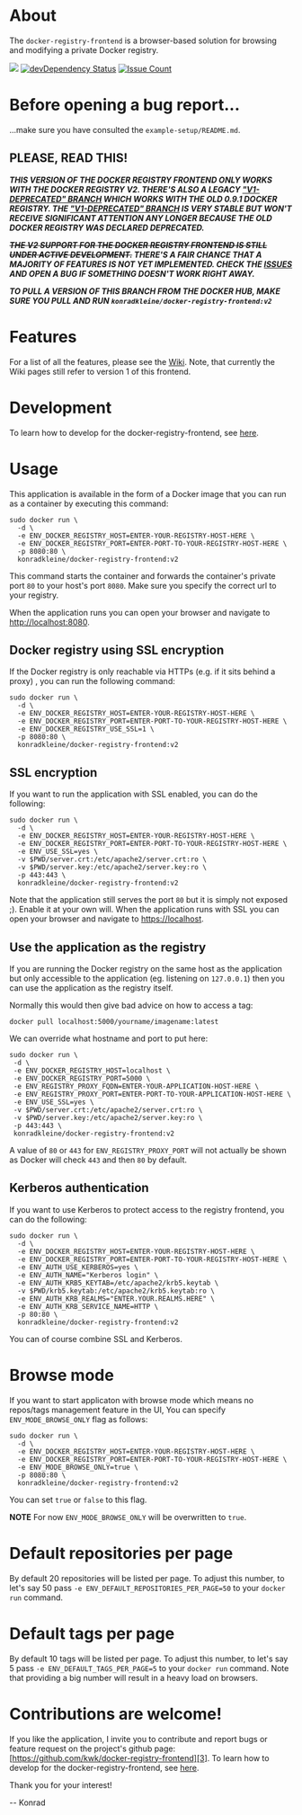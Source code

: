 # About

The `docker-registry-frontend` is a browser-based solution for browsing and modifying a private Docker registry.

[![](https://badge.imagelayers.io/konradkleine/docker-registry-frontend:v2.svg)](https://imagelayers.io/?images=konradkleine/docker-registry-frontend:v2 'Get your own badge on imagelayers.io')
[![devDependency Status](https://david-dm.org/kwk/docker-registry-frontend/dev-status.svg?style=flat-square)](https://david-dm.org/kwk/docker-registry-frontend#info=devDependencies)
[![Issue Count](https://codeclimate.com/github/kwk/docker-registry-frontend/badges/issue_count.svg)](https://codeclimate.com/github/kwk/docker-registry-frontend)

# Before opening a bug report...

...make sure you have consulted the `example-setup/README.md`.

## PLEASE, READ THIS!

***THIS VERSION OF THE DOCKER REGISTRY FRONTEND ONLY WORKS WITH THE DOCKER REGISTRY V2. THERE'S ALSO A LEGACY ["V1-DEPRECATED" BRANCH][v1branch] WHICH WORKS WITH THE OLD 0.9.1 DOCKER REGISTRY. THE ["V1-DEPRECATED" BRANCH][v1branch] IS VERY STABLE BUT WON'T RECEIVE SIGNIFICANT ATTENTION ANY LONGER BECAUSE THE OLD DOCKER REGISTRY WAS DECLARED DEPRECATED.***

***~~THE V2 SUPPORT FOR THE DOCKER REGISTRY FRONTEND IS STILL UNDER ACTIVE DEVELOPMENT.~~ THERE'S A FAIR CHANCE THAT A MAJORITY OF FEATURES IS NOT YET IMPLEMENTED. CHECK THE [ISSUES](https://github.com/kwk/docker-registry-frontend/issues) AND OPEN A BUG IF SOMETHING DOESN'T WORK RIGHT AWAY.***

***TO PULL A VERSION OF THIS BRANCH FROM THE DOCKER HUB, MAKE SURE YOU PULL AND RUN ```konradkleine/docker-registry-frontend:v2```***

# Features

For a list of all the features, please see the [Wiki][features]. Note, that currently the Wiki pages still refer to version 1 of this frontend.

# Development

To learn how to develop for the docker-registry-frontend, see
[here](develop/README.md).

# Usage

This application is available in the form of a Docker image that you can run as a container by executing this command:

    sudo docker run \
      -d \
      -e ENV_DOCKER_REGISTRY_HOST=ENTER-YOUR-REGISTRY-HOST-HERE \
      -e ENV_DOCKER_REGISTRY_PORT=ENTER-PORT-TO-YOUR-REGISTRY-HOST-HERE \
      -p 8080:80 \
      konradkleine/docker-registry-frontend:v2

This command starts the container and forwards the container's private port `80` to your host's port `8080`. Make sure you specify the correct url to your registry.

When the application runs you can open your browser and navigate to [http://localhost:8080][1].

## Docker registry using SSL encryption

If the Docker registry is only reachable via HTTPs (e.g. if it sits behind a proxy) , you can run the following command:

    sudo docker run \
      -d \
      -e ENV_DOCKER_REGISTRY_HOST=ENTER-YOUR-REGISTRY-HOST-HERE \
      -e ENV_DOCKER_REGISTRY_PORT=ENTER-PORT-TO-YOUR-REGISTRY-HOST-HERE \
      -e ENV_DOCKER_REGISTRY_USE_SSL=1 \
      -p 8080:80 \
      konradkleine/docker-registry-frontend:v2

## SSL encryption

If you want to run the application with SSL enabled, you can do the following:

    sudo docker run \
      -d \
      -e ENV_DOCKER_REGISTRY_HOST=ENTER-YOUR-REGISTRY-HOST-HERE \
      -e ENV_DOCKER_REGISTRY_PORT=ENTER-PORT-TO-YOUR-REGISTRY-HOST-HERE \
      -e ENV_USE_SSL=yes \
      -v $PWD/server.crt:/etc/apache2/server.crt:ro \
      -v $PWD/server.key:/etc/apache2/server.key:ro \
      -p 443:443 \
      konradkleine/docker-registry-frontend:v2

Note that the application still serves the port `80` but it is simply not exposed ;). Enable it at your own will. When the application runs with SSL you can open your browser and navigate to [https://localhost][2].

## Use the application as the registry

If you are running the Docker registry on the same host as the application but only accessible to the application (eg. listening on `127.0.0.1`) then you can use the application as the registry itself.

Normally this would then give bad advice on how to access a tag:

    docker pull localhost:5000/yourname/imagename:latest

We can override what hostname and port to put here:

    sudo docker run \
     -d \
     -e ENV_DOCKER_REGISTRY_HOST=localhost \
     -e ENV_DOCKER_REGISTRY_PORT=5000 \
     -e ENV_REGISTRY_PROXY_FQDN=ENTER-YOUR-APPLICATION-HOST-HERE \
     -e ENV_REGISTRY_PROXY_PORT=ENTER-PORT-TO-YOUR-APPLICATION-HOST-HERE \
     -e ENV_USE_SSL=yes \
     -v $PWD/server.crt:/etc/apache2/server.crt:ro \
     -v $PWD/server.key:/etc/apache2/server.key:ro \
     -p 443:443 \
     konradkleine/docker-registry-frontend:v2

A value of `80` or `443` for `ENV_REGISTRY_PROXY_PORT` will not actually be shown as Docker will check `443` and then `80` by default.

## Kerberos authentication

If you want to use Kerberos to protect access to the registry frontend, you can
do the following:

    sudo docker run \
      -d \
      -e ENV_DOCKER_REGISTRY_HOST=ENTER-YOUR-REGISTRY-HOST-HERE \
      -e ENV_DOCKER_REGISTRY_PORT=ENTER-PORT-TO-YOUR-REGISTRY-HOST-HERE \
      -e ENV_AUTH_USE_KERBEROS=yes \
      -e ENV_AUTH_NAME="Kerberos login" \
      -e ENV_AUTH_KRB5_KEYTAB=/etc/apache2/krb5.keytab \
      -v $PWD/krb5.keytab:/etc/apache2/krb5.keytab:ro \
      -e ENV_AUTH_KRB_REALMS="ENTER.YOUR.REALMS.HERE" \
      -e ENV_AUTH_KRB_SERVICE_NAME=HTTP \
      -p 80:80 \
      konradkleine/docker-registry-frontend:v2

You can of course combine SSL and Kerberos.

# Browse mode

If you want to start applicaton with browse mode which means no repos/tags management feature in the UI, You can specify `ENV_MODE_BROWSE_ONLY` flag as follows:

    sudo docker run \
      -d \
      -e ENV_DOCKER_REGISTRY_HOST=ENTER-YOUR-REGISTRY-HOST-HERE \
      -e ENV_DOCKER_REGISTRY_PORT=ENTER-PORT-TO-YOUR-REGISTRY-HOST-HERE \
      -e ENV_MODE_BROWSE_ONLY=true \
      -p 8080:80 \
      konradkleine/docker-registry-frontend:v2

You can set `true` or `false` to this flag.

**NOTE** For now `ENV_MODE_BROWSE_ONLY` will be overwritten to `true`.

# Default repositories per page

By default 20 repositories will be listed per page. To adjust this number, to
let's say 50 pass `-e ENV_DEFAULT_REPOSITORIES_PER_PAGE=50` to your `docker run`
command.

# Default tags per page

By default 10 tags will be listed per page. To adjust this number, to
let's say 5 pass `-e ENV_DEFAULT_TAGS_PER_PAGE=5` to your `docker run`
command. Note that providing a big number will result in a heavy load on browsers.

# Contributions are welcome!

If you like the application, I invite you to contribute and report bugs or feature request on the project's github page: [https://github.com/kwk/docker-registry-frontend][3].
To learn how to develop for the docker-registry-frontend, see [here](develop/README.md).

Thank you for your interest!

 -- Konrad


  [1]: http://localhost:8080
  [2]: https://localhost
  [3]: https://github.com/kwk/docker-registry-frontend
  [features]: https://github.com/kwk/docker-registry-frontend/wiki/Features
  [v1branch]: https://github.com/kwk/docker-registry-frontend/tree/v1-deprecated

